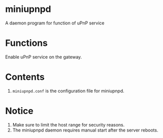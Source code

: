 # miniupnpd
A daemon program for function of uPnP service

# Functions
Enable uPnP service on the gateway.

# Contents
1) `miniupnpd.conf` is the configuration file for miniupnpd. 

# Notice
1) Make sure to limit the host range for security reasons.
2) The miniupnpd daemon requires manual start after the server reboots.
